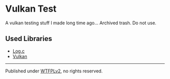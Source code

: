 # Vulkan Test

A vulkan testing stuff I made long time ago... Archived trash. Do not use.

## Used Libraries

- [Log.c](https://github.com/rxi/log.c)
- [Vulkan](https://www.khronos.org/vulkan)

---

Published under [WTFPLv2](https://wtfpl2.com), no rights reserved.
